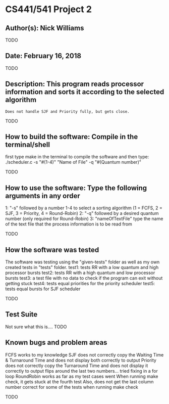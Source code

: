 # CS441/541 Project 2

## Author(s): Nick Williams

TODO


## Date: February 16, 2018

TODO


## Description: This program reads processor information and sorts it according to the selected algorithm
    Does not handle SJF and Priority fully, but gets close.

TODO


## How to build the software: Compile in the terminal/shell
first type make in the terminal to compile the software and then
type: ./scheduler.c -s "#(1-4)" "Name of File" -q "#(Quantum number)"

TODO


## How to use the software: Type the following arguments in any order
1: "-s" followed by a number 1-4 to select a sorting algorithm (1 = FCFS, 2 = SJF, 3 = Priority, 4 = Round-Robin)
2: "-q" followed by a desired quantum number (only required for Round-Robin)
3: "nameOfTextFile" type the name of the text file that the process information is to be read from

TODO


## How the software was tested
 The software was testing using the "given-tests" folder as well as my own created tests in "tests" folder.
 test1: tests RR with a low quantum and high processor bursts
 test2: tests RR with a high quantum and low processor bursts
 test3: a test file with no data to check if the program can exit without getting stuck
 test4: tests equal priorities for the priority scheduler
 test5: tests equal bursts for SJF scheduler

TODO

## Test Suite
Not sure what this is....
TODO


## Known bugs and problem areas
FCFS works to my knowledge
SJF does not correctly copy the Waiting  Time & Turnaround Time and does not display both correctly to output
Priority does not correctly copy the Turnaround Time  and does not display it correctly to output
    flips around the last two numbers... tried fixing in a for loop
RoundRobin works as far as my test cases went
When running make check, it gets stuck at the fourth test
    Also, does not get the last column number correct for some of the tests when running make check

TODO
